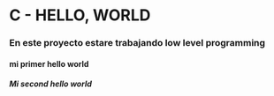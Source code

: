 # C - HELLO, WORLD

### En este proyecto estare trabajando low level programming

#### mi primer hello world

##### Mi second hello world
